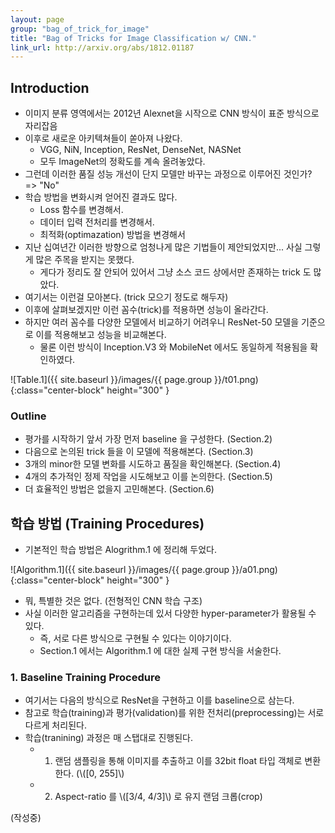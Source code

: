 ```yaml
---
layout: page
group: "bag_of_trick_for_image"
title: "Bag of Tricks for Image Classification w/ CNN."
link_url: http://arxiv.org/abs/1812.01187
---
```


## Introduction

- 이미지 분류 영역에서는 2012년 Alexnet을 시작으로 CNN 방식이 표준 방식으로 자리잡음
- 이후로 새로운 아키텍쳐들이 쏟아져 나왔다.
    - VGG, NiN, Inception, ResNet, DenseNet, NASNet
    - 모두 ImageNet의 정확도를 계속 올려놓았다.
- 그런데 이러한 품질 성능 개선이 단지 모델만 바꾸는 과정으로 이루어진 것인가? => "No"
- 학습 방법을 변화시켜 얻어진 결과도 많다.
    - Loss 함수를 변경해서.
    - 데이터 입력 전처리를 변경해서.
    - 최적화(optimazation) 방법을 변경해서
- 지난 십여년간 이러한 방향으로 엄청나게 많은 기법들이 제안되었지만... 사실 그렇게 많은 주목을 받지는 못했다.
    - 게다가 정리도 잘 안되어 있어서 그냥 소스 코드 상에서만 존재하는 trick 도 많았다.
- 여기서는 이런걸 모아본다. (trick 모으기 정도로 해두자)
- 이후에 살펴보겠지만 이런 꼼수(trick)를 적용하면 성능이 올라간다.
- 하지만 여러 꼼수를 다양한 모델에서 비교하기 어려우니 ResNet-50 모델을 기준으로 이를 적용해보고 성능을 비교해본다.
    - 물론 이런 방식이 Inception.V3 와 MobileNet 에서도 동일하게 적용됨을 확인하였다.

![Table.1]({{ site.baseurl }}/images/{{ page.group }}/t01.png){:class="center-block" height="300" }

### Outline

- 평가를 시작하기 앞서 가장 먼저 baseline 을 구성한다. (Section.2)
- 다음으로 논의된 trick 들을 이 모델에 적용해본다. (Section.3)
- 3개의 minor한 모델 변화를 시도하고 품질을 확인해본다. (Section.4)
- 4개의 추가적인 정제 작업을 시도해보고 이를 논의한다. (Section.5)
- 더 효율적인 방법은 없을지 고민해본다. (Section.6)

## 학습 방법 (Training Procedures)

- 기본적인 학습 방법은 Alogrithm.1 에 정리해 두었다.

![Algorithm.1]({{ site.baseurl }}/images/{{ page.group }}/a01.png){:class="center-block" height="300" }

- 뭐, 특별한 것은 없다. (전형적인 CNN 학습 구조)
- 사실 이러한 알고리즘을 구현하는데 있서 다양한 hyper-parameter가 활용될 수 있다.
    - 즉, 서로 다른 방식으로 구현될 수 있다는 이야기이다.
    - Section.1 에서는 Algorithm.1 에 대한 실제 구현 방식을 서술한다.


### 1. Baseline Training Procedure

- 여기서는 다음의 방식으로 ResNet을 구현하고 이를 baseline으로 삼는다.
- 참고로 학습(training)과 평가(validation)를 위한 전처리(preprocessing)는 서로 다르게 처리된다.
- 학습(tranining) 과정은 매 스탭대로 진행된다.
    - 1. 랜덤 샘플링을 통해 이미지를 추출하고 이를 32bit float 타입 객체로 변환한다. (\\([0, 255]\\)
    - 2. Aspect-ratio 를 \\([3/4, 4/3]\\) 로 유지 랜덤 크롭(crop)

(작성중)